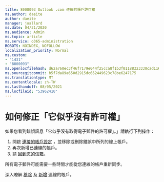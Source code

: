 ```yaml
---
title: 8000093 Outlook .com 連線的帳戶許可權
ms.author: daeite
author: daeite
manager: joallard
ms.date: 04/21/2020
ms.audience: Admin
ms.topic: article
ms.service: o365-administration
ROBOTS: NOINDEX, NOFOLLOW
localization_priority: Normal
ms.custom:
- "1431"
- "8000093"
ms.openlocfilehash: d62a760ec3f46f7179e044f25cca8f1b3f01188323330cad11671311eef002e6
ms.sourcegitcommit: b5f7da89a650d2915dc652449623c78be6247175
ms.translationtype: MT
ms.contentlocale: zh-TW
ms.lasthandoff: 08/05/2021
ms.locfileid: "53962410"
---
```

# <a name="how-to-fix-it-looks-like-we-dont-have-permission"></a>如何修正「它似乎沒有許可權」

如果您看到錯誤訊息「它似乎沒有取得電子郵件的許可權」。」請執行下列操作：

1. 開啟 [連接的帳戶設定](https://outlook.live.com/mail/options/mail/accounts) ，並移除或刪除錯誤中所列的線上帳戶。
2. 再次新增已連線的帳戶。
3. 請 [回到您的信箱](https://outlook.live.com/mail/inbox)。

所有電子郵件可能需要一些時間才能從您連線的帳戶重新同步。

深入瞭解 [移除](https://support.office.com/article/0b9a6b95-ff1b-46c1-bf60-d6b3b82c5ac8?wt.mc_id=Office_Outlook_com_Alchemy) 及 [新增](https://support.office.com/article/c5224df4-5885-4e79-91ba-523aa743f0ba?wt.mc_id=Office_Outlook_com_Alchemy) 連線的帳戶。
